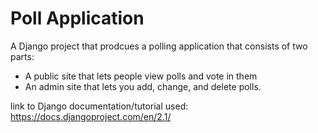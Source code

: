 # Poll Application

   A Django project that prodcues a polling application that consists of two parts: 
   - A public site that lets people view polls and vote in them
   - An admin site that lets you add, change, and delete polls.

link to Django documentation/tutorial used: https://docs.djangoproject.com/en/2.1/
